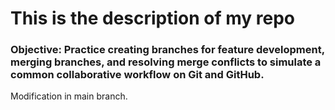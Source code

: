 # This is the description of my repo
### Objective: Practice creating branches for feature development, merging branches, and resolving merge conflicts to simulate a common collaborative workflow on Git and GitHub.

 Modification in main branch.